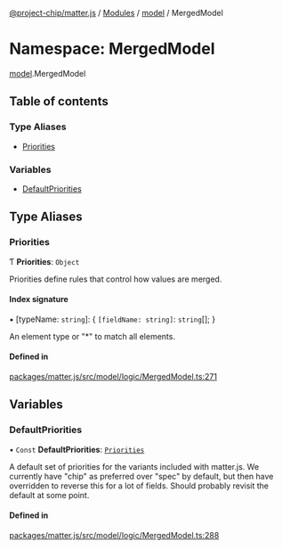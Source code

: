 [@project-chip/matter.js](../README.md) / [Modules](../modules.md) / [model](model.md) / MergedModel

# Namespace: MergedModel

[model](model.md).MergedModel

## Table of contents

### Type Aliases

- [Priorities](model.MergedModel.md#priorities)

### Variables

- [DefaultPriorities](model.MergedModel.md#defaultpriorities)

## Type Aliases

### Priorities

Ƭ **Priorities**: `Object`

Priorities define rules that control how values are merged.

#### Index signature

▪ [typeName: `string`]: \{ `[fieldName: string]`: `string`[];  }

An element type or "*" to match all elements.

#### Defined in

[packages/matter.js/src/model/logic/MergedModel.ts:271](https://github.com/project-chip/matter.js/blob/558e12c94a201592c28c7bc0743705360b3e5ca6/packages/matter.js/src/model/logic/MergedModel.ts#L271)

## Variables

### DefaultPriorities

• `Const` **DefaultPriorities**: [`Priorities`](model.MergedModel.md#priorities)

A default set of priorities for the variants included with matter.js. We currently have "chip" as preferred over
"spec" by default, but then have overridden to reverse this for a lot of fields.  Should probably revisit the
default at some point.

#### Defined in

[packages/matter.js/src/model/logic/MergedModel.ts:288](https://github.com/project-chip/matter.js/blob/558e12c94a201592c28c7bc0743705360b3e5ca6/packages/matter.js/src/model/logic/MergedModel.ts#L288)
